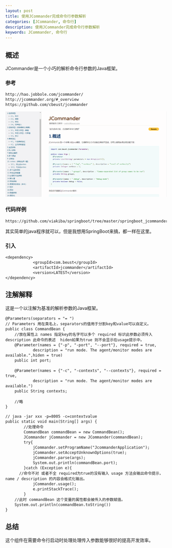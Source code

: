 ```yaml
---
layout: post
title: 使用JCommander完成命令行参数解析
categories: [JCommander, 命令行]
description: 使用JCommander完成命令行参数解析
keywords: JCommander, 命令行
---
```

## 概述
JCommander是一个小巧的解析命令行参数的Java框架。
### 参考

```
http://hao.jobbole.com/jcommander/
http://jcommander.org/#_overview
https://github.com/cbeust/jcommander
```
![jcommander](/images/post/201810/jcommander1.png)
### 代码样例
```
https://github.com/viakiba/springboot/tree/master/springboot_jcommander
```
其实简单的java程序就可以，但是我想用SpringBoot来搞，都一样在这里。
### 引入
```
<dependency>
			<groupId>com.beust</groupId>
			<artifactId>jcommander</artifactId>
			<version>LATEST</version>
</dependency>
```

## 注解解释
这是一个以注解为基准的解析参数的Java框架。
```
@Parameters(separators = "= ")
// Parameters 用在类名上，separators的值用于分割key和value可以自定义。
public class CommandBean {
    //放在属性上 names 指定key的名字可以多个 required 标识此参数必须传入 description 此命令的表述  hiden如果为true 则不会显示在usage提示中。
    @Parameter(names = {"-p", "-port", "--port"}, required = true,
            description = "run mode. The agent/monitor modes are available.",hiden = true)
    public int port;

    @Parameter(names = {"-c", "-contexts", "--contexts"}, required = true,
            description = "run mode. The agent/monitor modes are available.")
    public String contexts;

    //略
}
```

```
// java -jar xxx -p=8005 -c=contextvalue
public static void main(String[] args) {
		//处理命令
		CommandBean commandBean = new CommandBean();
		JCommander jCommander = new JCommander(commandBean);
		try{
			jCommander.setProgramName("JcommanderApplication");
			jCommander.setAcceptUnknownOptions(true);
			jCommander.parse(args);
			System.out.println(commandBean.port);
		}catch (Exception e){
      //命令不对 或者不全 required为true的没有输入 usage 方法会输出命令提示，name / description 的内容会格式化输出。
			jCommander.usage();
			e.printStackTrace();
		}
    //此时 commandBean 这个变量的属性都会被传入的参数赋值。
    System.out.println(commandBean.toString())
}
```

## 总结
这个组件在需要命令行启动时处理处理传入参数能够很好的提高开发效率。
